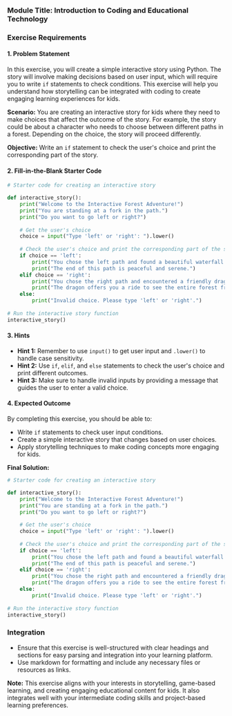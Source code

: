 ### Module Title: Introduction to Coding and Educational Technology

### Exercise Requirements

#### 1. Problem Statement
In this exercise, you will create a simple interactive story using Python. The story will involve making decisions based on user input, which will require you to write `if` statements to check conditions. This exercise will help you understand how storytelling can be integrated with coding to create engaging learning experiences for kids.

**Scenario:**
You are creating an interactive story for kids where they need to make choices that affect the outcome of the story. For example, the story could be about a character who needs to choose between different paths in a forest. Depending on the choice, the story will proceed differently.

**Objective:**
Write an `if` statement to check the user's choice and print the corresponding part of the story.

#### 2. Fill-in-the-Blank Starter Code
```python
# Starter code for creating an interactive story

def interactive_story():
    print("Welcome to the Interactive Forest Adventure!")
    print("You are standing at a fork in the path.")
    print("Do you want to go left or right?")
    
    # Get the user's choice
    choice = input("Type 'left' or 'right': ").lower()
    
    # Check the user's choice and print the corresponding part of the story
    if choice == 'left':
        print("You chose the left path and found a beautiful waterfall!")
        print("The end of this path is peaceful and serene.")
    elif choice == 'right':
        print("You chose the right path and encountered a friendly dragon!")
        print("The dragon offers you a ride to see the entire forest from above.")
    else:
        print("Invalid choice. Please type 'left' or 'right'.")
    
# Run the interactive story function
interactive_story()
```

#### 3. Hints
- **Hint 1:** Remember to use `input()` to get user input and `.lower()` to handle case sensitivity.
- **Hint 2:** Use `if`, `elif`, and `else` statements to check the user's choice and print different outcomes.
- **Hint 3:** Make sure to handle invalid inputs by providing a message that guides the user to enter a valid choice.

#### 4. Expected Outcome
By completing this exercise, you should be able to:
- Write `if` statements to check user input conditions.
- Create a simple interactive story that changes based on user choices.
- Apply storytelling techniques to make coding concepts more engaging for kids.

**Final Solution:**
```python
# Starter code for creating an interactive story

def interactive_story():
    print("Welcome to the Interactive Forest Adventure!")
    print("You are standing at a fork in the path.")
    print("Do you want to go left or right?")
    
    # Get the user's choice
    choice = input("Type 'left' or 'right': ").lower()
    
    # Check the user's choice and print the corresponding part of the story
    if choice == 'left':
        print("You chose the left path and found a beautiful waterfall!")
        print("The end of this path is peaceful and serene.")
    elif choice == 'right':
        print("You chose the right path and encountered a friendly dragon!")
        print("The dragon offers you a ride to see the entire forest from above.")
    else:
        print("Invalid choice. Please type 'left' or 'right'.")
    
# Run the interactive story function
interactive_story()
```

### Integration
- Ensure that this exercise is well-structured with clear headings and sections for easy parsing and integration into your learning platform.
- Use markdown for formatting and include any necessary files or resources as links.

**Note:** This exercise aligns with your interests in storytelling, game-based learning, and creating engaging educational content for kids. It also integrates well with your intermediate coding skills and project-based learning preferences.